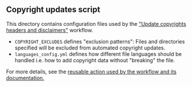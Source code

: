 ## Copyright updates script
This directory contains configuration files used by the ["Update copyrights headers and disclaimers"](../workflows/copyright_updates.yml) workflow.
- `COPYRIGHT_EXCLUDES` defines "exclusion patterns": Files and directories specified will be excluded from automated copyright updates.
- `languages_config.yml` defines how different file languages should be handled i.e. how to add copyright data without "breaking" the file.

For more details, see the [reusable action used by the workflow and its documentation.](https://gitenterprise.xilinx.com/ACAS-DevOps/actions/tree/main/composite_actions/update_copyright_headers)
